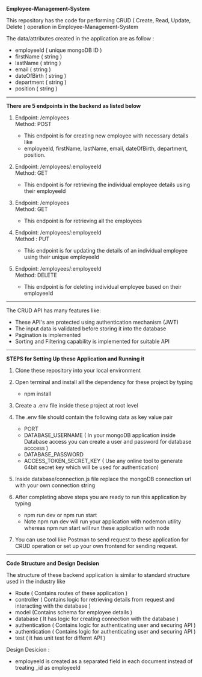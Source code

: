 **Employee-Management-System**

This repository has the code for performing CRUD ( Create, Read, Update, Delete ) operation in Employee-Management-System

The data/attributes created in the application are as follow :
  - employeeId ( unique mongoDB ID )
  - firstName  ( string )
  - lastName   ( string )
  - email      ( string )
  - dateOfBirth ( string )
  - department ( string )
  - position   ( string )

------------------------------------------------------------------------------------------------------------------------------------------
**There are 5 endpoints in the backend as listed below**

1)  Endpoint: /employees \
    Method: POST 
    - This endpoint is for creating new employee with necessary details like
    - employeeId, firstName, lastName, email, dateOfBirth, department, position.

2) Endpoint: /employees/:employeeId  \
   Method: GET
   - This endpoint is for retrieving the individual employee details using their employeeId

3) Endpoint: /employees \
   Method: GET
   - This endpoint is for retrieving all the employees

4) Endpoint: /employees/:employeeId \
   Method : PUT
    - This endpoint is for updating the details of an individual employee using their unique employeeId
    
5) Endpoint: /employees/:employeeId \
   Method: DELETE
   - This endpoint is for deleting individual employee based on their employeeId

------------------------------------------------------------------------------------------------------------------------------------------

The CRUD API has many features like:

- These API's are protected using authentication mechanism (JWT)
- The input data is validated before storing it into the database
- Pagination is implemented
- Sorting and Filtering capability is implemented for suitable API
  
------------------------------------------------------------------------------------------------------------------------------------------

**STEPS for Setting Up these Application and Running it**

1) Clone these repository into your local environment 

2) Open terminal and install all the dependency for these project by typing 
   - npm install

3) Create a .env file inside these project at root level 

4) The .env file should contain the following data as key value pair  
   - PORT
   - DATABASE_USERNAME  ( In your mongoDB application inside Database access you can create a user and password for database acccess )
   - DATABASE_PASSWORD
   - ACCESS_TOKEN_SECRET_KEY ( Use any online tool to generate 64bit secret key which will be used for authentication)

5) Inside database/connection.js file replace the  mongoDB connection url  with your own connection string

6) After completing above steps you are ready to run this application by typing 
   - npm run dev or npm run start
   - Note npm run dev will run your application with nodemon utility whereas npm run start will run these application with node

7) You can use tool like Postman to send request to these application for CRUD operation or set up your own frontend for sending request.

-------------------------------------------------------------------------------------------------------------------------------------------------

**Code Structure and Design Decision**

The structure of these backend application is similar to standard structure used in the industry like

  - Route ( Contains routes of these application )
  - controller ( Contains logic for retrieving details from request and interacting with the database )
  - model (Contains schema for employee details )
  - database ( It has logic for creating connection with the database )
  - authentication ( Contains logic for authenticating user and securing API )
  - authentication ( Contains logic for authenticating user and securing API )
  - test ( it has unit test for differnt API )

Design Desicion :
- employeeId is created as a separated field in each document instead of treating _id as employeeId 






   


     
   

